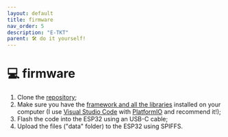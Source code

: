 ```yaml
---
layout: default
title: firmware
nav_order: 5
description: "E-TKT"
parent: 🛠️ do it yourself!
---
```


# 💻 **firmware**

1. Clone the [repository](https://github.com/andreisperid/E-TKT);
2. Make sure you have the [framework and all the libraries](https://andreisperid.github.io/E-TKT/credits/libraries.html) installed on your computer (I use [Visual Studio Code](https://code.visualstudio.com/) with [PlatformIO](https://platformio.org/) and recommend it!);
3. Flash the code into the ESP32 using an USB-C cable;
4. Upload the files ("data" folder) to the ESP32 using SPIFFS.
